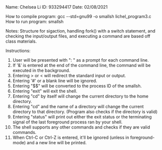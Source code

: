 Name: Chelsea Li 
ID: 933294417
Date: 02/08/2021

How to compile program: gcc --std=gnu99 -o smallsh lichel_program3.c
How to run program: smallsh

Notes: Structure for sigaction, handling fork() with a switch statement, and checking the input/output files, and executing a command are based off class materials.

Instructions:
1. User will be presented with ": " as a prompt for each command line.
2. If '&' is entered at the end of the command line, the command will be executed in the background.
3. Entering > or < will redirect the standard input or output.
4. Entering '#' or a blank line will be ignored.
5. Entering "$$" will be converted to the process ID of the smallsh.
6. Entering "exit" will exit the shell.
7. Entering "cd" by itself will change the current directory to the home directory.
8. Entering "cd" and the name of a directory will change the current directory to that directory. (Program also checks if the directory is valid)
9. Entering "status" will print out either the exit status or the terminating signal of the last foreground process ran by your shell.
10. The shell supports any other commands and checks if they are valid commands.
11. When Ctrl-C or Ctrl-Z is entered, it'll be ignored (unless in foreground-mode) and a new line will be printed.
